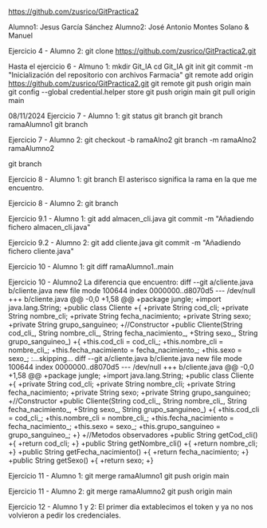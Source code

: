 https://github.com/zusrico/GitPractica2

Alumno1: Jesus García Sánchez
Alumno2: José Antonio Montes Solano & Manuel 

Ejercicio 4 - Alumno 2:
git clone https://github.com/zusrico/GitPractica2.git

Hasta el ejercicio 6 - Almuno 1:
mkdir Git_IA
cd Git_IA
git init
git commit -m "Inicialización del repositorio con archivos Farmacia"
git remote add origin https://github.com/zusrico/GitPractica2.git
git remote
git push origin main
git config --global credential.helper store
git push origin main
git pull origin main

08/11/2024
Ejercicio 7 - Alumno 1:
git status
git branch
git branch ramaAlumno1
git branch 

Ejercicio 7 - Alumno 2:
git checkout -b ramaAlno2
git branch -m ramaAlno2 ramaAlumno2



git branch

Ejercicio 8 - Alumno 1:
git branch
El asterisco significa la rama en la que me encuentro.

Ejercicio 8 - Alumno 2:
git branch

Ejercicio 9.1 - Alumno 1:
git add almacen_cli.java
git commit -m "Añadiendo fichero almacen_cli.java"

Ejercicio 9.2 - Alumno 2:
git add cliente.java
git commit -m "Añadiendo fichero cliente.java"

Ejercicio 10 - Alumno 1:
git diff ramaAlumno1..main

Ejercicio 10 - Alumno2
La diferencia que encuentro: 
diff --git a/cliente.java b/cliente.java
new file mode 100644
index 0000000..d8070d5
--- /dev/null
+++ b/cliente.java
@@ -0,0 +1,58 @@
+package jungle;
+import java.lang.String;
+public class Cliente
+{
+private String cod_cli;
+private String nombre_cli;
+private String fecha_nacimiento;
+private String sexo;
+private String grupo_sanguineo;
+//Constructor
+public Cliente(String cod_cli_, String nombre_cli_, String fecha_nacimiento_,
+String sexo_, String grupo_sanguineo_)
+{
+this.cod_cli = cod_cli_;
+this.nombre_cli = nombre_cli_;
+this.fecha_nacimiento = fecha_nacimiento_;
+this.sexo = sexo_;
:...skipping...
diff --git a/cliente.java b/cliente.java
new file mode 100644
index 0000000..d8070d5
--- /dev/null
+++ b/cliente.java
@@ -0,0 +1,58 @@
+package jungle;
+import java.lang.String;
+public class Cliente
+{
+private String cod_cli;
+private String nombre_cli;
+private String fecha_nacimiento;
+private String sexo;
+private String grupo_sanguineo;
+//Constructor
+public Cliente(String cod_cli_, String nombre_cli_, String fecha_nacimiento_,
+String sexo_, String grupo_sanguineo_)
+{
+this.cod_cli = cod_cli_;
+this.nombre_cli = nombre_cli_;
+this.fecha_nacimiento = fecha_nacimiento_;
+this.sexo = sexo_;
+this.grupo_sanguineo = grupo_sanguineo_;
+}
+//Metodos observadores
+public String getCod_cli()
+{
+return cod_cli;
+}
+public String getNombre_cli()
+{
+return nombre_cli;
+}
+public String getFecha_nacimiento()
+{
+return fecha_nacimiento;
+}
+public String getSexo()
+{
+return sexo;
+}


Ejercicio 11 - Alumno 1:
git merge ramaAlumno1
git push origin main

Ejercicio 11 - Alumno 2:
git merge ramaAlumno2
git push origin main

Ejercicio 12 - Alumno 1 y 2:
El primer dia extablecimos el token y ya no nos volvieron a pedir los credenciales.
